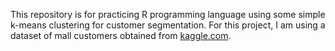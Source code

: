 This repository is for practicing R programming language using some simple k-means clustering for customer segmentation. For this project, I am using a dataset of mall customers obtained from [kaggle.com](https://www.kaggle.com/vjchoudhary7/customer-segmentation-tutorial-in-python).